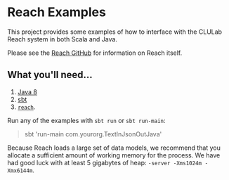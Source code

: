 # Reach Examples

This project provides some examples of how to interface with the CLULab Reach system in both Scala and Java.

Please see the [Reach GitHub](https://github.com/clulab/reach.git) for information on Reach itself.

## What you'll need...
  1. [Java 8](http://www.oracle.com/technetwork/java/javase/downloads/jre8-downloads-2133155.html)
  2. [sbt](http://www.scala-sbt.org/release/tutorial/Setup.html)
  3. [`reach`](https://github.com/clulab/reach.git).

Run any of the examples with `sbt run` or `sbt run-main`:

  > sbt 'run-main com.yourorg.TextInJsonOutJava'

Because Reach loads a large set of data models, we recommend that you allocate a sufficient amount of working memory for the process. We have had good luck with at least 5 gigabytes of heap: `-server -Xms1024m -Xmx6144m`.
